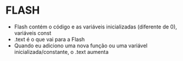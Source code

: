 
FLASH
=====
* Flash contém o código e as variáveis inicializadas (diferente de 0), variáveis const
* .text é o que vai para a Flash
* Quando eu adiciono uma nova função ou uma variável inicializada/constante, o .text aumenta
